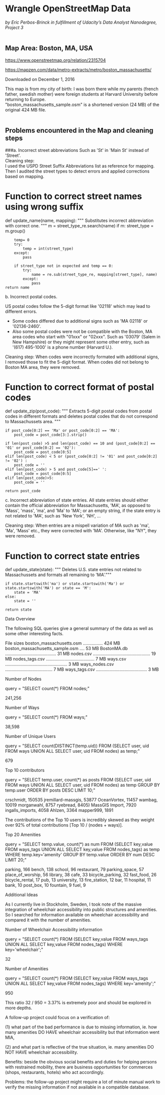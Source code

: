 # Wrangle OpenStreetMap Data  

_by Eric Perbos-Brinck in fulfillment of Udacity’s Data Analyst Nanodegree, Project 3_  
</br>


## Map Area: Boston, MA, USA  


https://www.openstreetmap.org/relation/2315704   

https://mapzen.com/data/metro-extracts/metro/boston_massachusetts/   

Downloaded on December 1, 2016


This map is from my city of birth: I was born there while my parents (french father, swedish mother) were foreign students at Harvard University before returning to Europe.   
"boston_massachusetts_sample.osm" is a shortened version (24 MB) of the original 424 MB file.
</br>
</br>

## Problems encountered in the Map and cleaning steps


###a. Incorrect street abbreviations 
Such as 'St' in 'Main St' instead of 'Street'.  
Cleaning step:   
I used the USPD Street Suffix Abbreviations list as reference for mapping.   
Then I audited the street types to detect errors and applied corrections based on mapping.


# Function to correct street names using wrong suffix
def update_name(name, mapping):
    """ Substitutes incorrect abbreviation with correct one. """
    m = street_type_re.search(name)
    if m:
        street_type = m.group()
        
        temp= 0
        try:
            temp = int(street_type)
        except:
            pass
        
        if street_type not in expected and temp == 0:
            try:
                name = re.sub(street_type_re, mapping[street_type], name)
            except:
                pass
    return name



b. Incorrect postal codes.

US postal codes follow the 5-digit format like '02118' which may lead to different errors.
- Some codes differed due to additional signs such as 'MA 02118' or '02136-2460'.
- Also some postal codes were not be compatible with the Boston, MA area codes who start with "01xxx" or "02xxx".
Such as '03079' (Salem in New Hampshire) or they might represent some other entry, such as '(617) 495-1000' is a phone number (Harvard U.).

Cleaning step: 
When codes were incorrectly formated with additional signs, I removed those to fit the 5-digit format.
When codes did not belong to Boston MA area, they were removed.

# Function to correct format of postal codes
def update_zip(post_code):
    """ Extracts 5-digit postal codes from postal codes in different formats
        and deletes postal codes that do not correspond to Massachussets area.
    """
    
    if post_code[0:2] == 'Ma' or post_code[0:2] == 'MA':
        post_code = post_code[3:].strip()
    
    if len(post_code) >5 and len(post_code) == 10 and (post_code[0:2] == '01' or post_code[0:2] == '02'):
        post_code = post_code[0:5]
    elif len(post_code) < 5 or (post_code[0:2] != '01' and post_code[0:2] != '02') :
        post_code = ''
    elif len(post_code) > 5 and post_code[5]==' ':
        post_code = post_code[0:5]
    elif len(post_code)>5:
        post_code = ''

    return post_code



c. Incorrect abbreviation of state entries.
All state entries should either contain the official abbreviation for Massachusetts, 'MA', as opposed to 'Mass', 'mass', 'ma', and 'Ma' to 'MA';
or an empty string, if the state entry is not related to 'MA', such as 'New York', 'NH', ...

Cleaning step:
When entries are a mispell variation of MA such as 'ma', 'Ma', 'Mass' etc., they were corrected with 'MA'.
Otherwise, like "NY", they were removed.

# Function to correct state entries
def update_state(state):
    """ Deletes U.S. state entries not related to Massachussets and formats all remaining to 'MA'."""
    
    if state.startswith('ma') or state.startswith('Ma') or state.startswith('MA') or state == 'M':
        state = 'MA'
    else:
        state = ''

    return state




Data Overview

The following SQL queries give a general summary of the data as well as some other interesting facts.

File sizes
boston_massachusetts.osm ................ 424 MB
boston_massachusetts_sample.osm .... 53 MB
BostonMA.db ......................................... 31 MB
nodes.csv .............................................. 19 MB
nodes_tags.csv ....................................... 7 MB
ways.csv .................................................. 3 MB
ways_nodes.csv ...................................... 7 MB
ways_tags.csv ......................................... 3 MB


Number of Nodes

query = "SELECT count(*) FROM nodes;"

241,256


Number of Ways

query = "SELECT count(*) FROM ways;"

38,598


Number of Unique Users

query = "SELECT count(DISTINCT(temp.uid)) FROM (SELECT user, uid FROM ways UNION ALL SELECT user, uid FROM nodes) as temp;"

679



Top 10 contributors

query = "SELECT temp.user, count(*) as posts
FROM (SELECT user, uid FROM ways UNION ALL SELECT user, uid FROM nodes) as temp 
GROUP BY temp.user ORDER BY posts DESC LIMIT 10;"

crschmidt, 150535
jremillard-massgis, 53877
OceanVortex, 11457
wambag, 10019
morganwahl, 8757
ryebread, 8405)
MassGIS Import, 7920
ingalls_imports, 4058
Ahlzen, 3364
mapper999, 1891

The contributions of the Top 10 users is incredibly skewed as they weight over 92% of total contributions [Top 10 / (nodes + ways)].



Top 20 Amenities

query = "SELECT temp.value, count(*) as num
FROM (SELECT key,value FROM ways_tags UNION ALL SELECT key,value FROM nodes_tags) as temp
WHERE temp.key='amenity' GROUP BY temp.value ORDER BY num DESC LIMIT 20;"


 parking, 166
 bench, 138
 school, 96
 restaurant, 79
 parking_space, 57
 place_of_worship, 56
 library, 38
 cafe, 33
 bicycle_parking, 32
 fast_food, 26
 bicycle_rental, 17
 pub, 13
 university, 13
 fire_station, 12
 bar, 11
 hospital, 11
 bank, 10
 post_box, 10
 fountain, 9
 fuel, 9 




Additional Ideas

As I currently live in Stockholm, Sweden, I took note of the massive integration of wheelchair accessibility into public structures and amenities.
So I searched for information available on wheelchair accessibility  and compared it with the number of amenities.

Number of Wheelchair Accessibility information

query = "SELECT count(*) FROM (SELECT key,value FROM ways_tags UNION ALL SELECT key,value FROM nodes_tags) WHERE key='wheelchair';"

32


Number of Amenities

query = "SELECT count(*) FROM (SELECT key,value FROM ways_tags UNION ALL SELECT key,value FROM nodes_tags) WHERE key='amenity';"

950


This ratio 32 / 950 = 3.37% is extremely poor and should be explored in more depths.

A follow-up project could focus on a verification of:

(1) what part of the bad performance is due to missing information, ie. how many amenities DO HAVE wheelchair accessibility but that information went MIA,

(2) and what part is reflective of the true situation, ie. many amenities DO NOT HAVE wheelchair accessibility.

Benefits: beside the obvious social benefits and duties for helping persons with restrained mobility, there are business opportunities for commerces (shops, restaurants, hotels) who act accordingly.

Problems: the follow-up project might require a lot of minute manual work to verify the missing information if not available in a compatible database.


